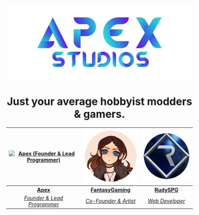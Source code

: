 <div align="center">
	<a href="https://discord.apexmods.xyz/"><img src="https://raw.githubusercontent.com/ApexStudios-Dev/.github/master/profile/banner.png"></a>
</div>
<h1 align="center">Just your average hobbyist modders & gamers.</h1>

<div align="center">

| [![Apex (Founder & Lead Programmer)](https://avatars.githubusercontent.com/u/29412632?s=150&v=4)](https://github.com/ApexModder) | [<img height="auto" width="175" alt="FantasyGaming (Artist)" src="https://raw.githubusercontent.com/ApexStudios-Dev/.github/master/profile/fantasy.png">](https://github.com/Viscerus) | [<img height="auto" width="175" alt="RudySPG (Web Developer)" src="https://raw.githubusercontent.com/ApexStudios-Dev/.github/master/profile/rudyspg.png">](https://github.com/RudySPG) |
|:---:|:---:|:---:|
| [**Apex**](https://github.com/ApexModder) | [**FantasyGaming**](https://github.com/Viscerus) | [**RudySPG**](https://github.com/RudySPG) |
| [_Founder & Lead Programmer_](https://github.com/ApexModder) | [_Co-Founder & Artist_](https://github.com/Viscerus) | [_Web Developer_](https://github.com/RudySPG) |

</div>
